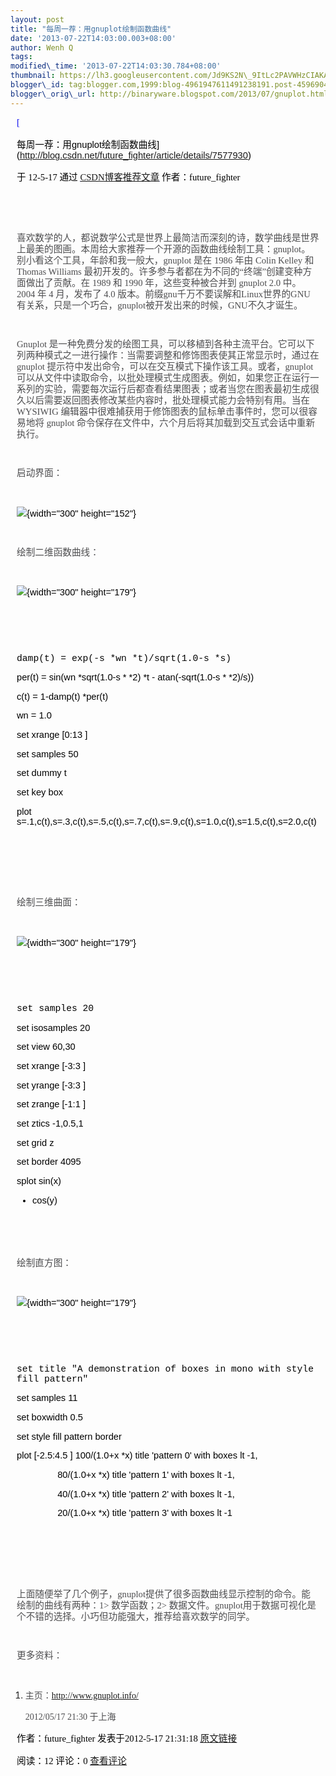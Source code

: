 ```yaml
--- 
layout: post 
title: "每周一荐：用gnuplot绘制函数曲线" 
date: '2013-07-22T14:03:00.003+08:00' 
author: Wenh Q
tags:
modified\_time: '2013-07-22T14:03:30.784+08:00' 
thumbnail: https://lh3.googleusercontent.com/Jd9KS2N\_9ItLc2PAVWHzCIAKAdQsqoqg18\_RjtRiBNkKJUndfdmLbRdlCdfvI9wRHUJ3oD3mRTzTXqZ64jmmiOv6aGZHL1z5O83gGxo7JkMZCphCDxQ=s72-c
blogger\_id: tag:blogger.com,1999:blog-4961947611491238191.post-4596904508467329283
blogger\_orig\_url: http://binaryware.blogspot.com/2013/07/gnuplot.html
---
```


<div
style="color: black; direction: ltr; font-family: &quot;Arial&quot;; font-size: 11pt; margin-bottom: 0; margin-left: 7.5pt; margin-right: 7.5pt; margin-top: 0; padding: 0;">

<span
style="color: #0000ee; font-family: &quot;Verdana&quot;; text-decoration: underline;">[

每周一荐：用gnuplot绘制函数曲线](http://blog.csdn.net/future_fighter/article/details/7577930)</span>

</div>

<div
style="color: black; direction: ltr; font-family: &quot;Arial&quot;; font-size: 11pt; margin-bottom: 0; margin-left: 7.5pt; margin-right: 7.5pt; margin-top: 0; padding-bottom: 8pt; padding-left: 0; padding-right: 0; padding-top: 0;">

<span style="font-family: &quot;Verdana&quot;;">于 12-5-17 通过
</span><span
style="color: #0000ee; font-family: &quot;Verdana&quot;; text-decoration: underline;">[CSDN博客推荐文章](http://blog.csdn.net/)</span><span
style="font-family: &quot;Verdana&quot;;"> 作者：future\_fighter</span>

</div>

<div
style="color: black; direction: ltr; font-family: &quot;Arial&quot;; font-size: 11pt; height: 11pt; margin-bottom: 0; margin-left: 7.5pt; margin-right: 7.5pt; margin-top: 0; padding-bottom: 7.5pt; padding-left: 0; padding-right: 0; padding-top: 0;">

<span style="font-family: &quot;Verdana&quot;;"></span>

</div>

<div
style="color: black; direction: ltr; font-family: &quot;Arial&quot;; font-size: 11pt; line-height: 1.2272727272727273; margin-bottom: 0; margin-left: 7.5pt; margin-right: 7.5pt; margin-top: 0; padding-bottom: 11.2pt; padding-left: 0; padding-right: 0; padding-top: 0;">

<span
style="color: #4d4d4f; font-family: &quot;Verdana&quot;;">喜欢数学的人，都说数学公式是世界上最简洁而深刻的诗，数学曲线是世界上最美的图画。本周给大家推荐一个开源的函数曲线绘制工具：gnuplot。别小看这个工具，年龄和我一般大，gnuplot
是在 1986 年由 Colin Kelley 和 Thomas Williams
最初开发的。许多参与者都在为不同的“终端”创建变种方面做出了贡献。在 1989
和 1990 年，这些变种被合并到 gnuplot 2.0 中。2004 年 4 月，发布了 4.0
版本。前缀gnu千万不要误解和Linux世界的GNU有关系，只是一个巧合，gnuplot被开发出来的时候，GNU不久才诞生。</span>

</div>

<div
style="color: black; direction: ltr; font-family: &quot;Arial&quot;; font-size: 11pt; line-height: 1.2272727272727273; margin-bottom: 0; margin-left: 7.5pt; margin-right: 7.5pt; margin-top: 0; padding-bottom: 11.2pt; padding-left: 0; padding-right: 0; padding-top: 0;">

<span style="color: #4d4d4f; font-family: &quot;Verdana&quot;;">Gnuplot
是一种免费分发的绘图工具，可以移植到各种主流平台。它可以下列两种模式之一进行操作：当需要调整和修饰图表使其正常显示时，通过在
gnuplot 提示符中发出命令，可以在交互模式下操作该工具。或者，gnuplot
可以从文件中读取命令，以批处理模式生成图表。例如，如果您正在运行一系列的实验，需要每次运行后都查看结果图表；或者当您在图表最初生成很久以后需要返回图表修改某些内容时，批处理模式能力会特别有用。当在
WYSIWIG 编辑器中很难捕获用于修饰图表的鼠标单击事件时，您可以很容易地将
gnuplot
命令保存在文件中，六个月后将其加载到交互式会话中重新执行。</span>

</div>

<div
style="color: black; direction: ltr; font-family: &quot;Arial&quot;; font-size: 11pt; line-height: 1.2272727272727273; margin-bottom: 0; margin-left: 7.5pt; margin-right: 7.5pt; margin-top: 0; padding-bottom: 11.2pt; padding-left: 0; padding-right: 0; padding-top: 0;">

<span
style="color: #4d4d4f; font-family: &quot;Verdana&quot;;">启动界面：</span>

</div>

<div
style="color: black; direction: ltr; font-family: &quot;Arial&quot;; font-size: 11pt; line-height: 1.2272727272727273; margin-bottom: 0; margin-left: 7.5pt; margin-right: 7.5pt; margin-top: 0; padding-bottom: 11.2pt; padding-left: 0; padding-right: 0; padding-top: 0;">

![](https://lh3.googleusercontent.com/Jd9KS2N_9ItLc2PAVWHzCIAKAdQsqoqg18_RjtRiBNkKJUndfdmLbRdlCdfvI9wRHUJ3oD3mRTzTXqZ64jmmiOv6aGZHL1z5O83gGxo7JkMZCphCDxQ){width="300"
height="152"}

</div>

<div
style="color: black; direction: ltr; font-family: &quot;Arial&quot;; font-size: 11pt; line-height: 1.2272727272727273; margin-bottom: 0; margin-left: 7.5pt; margin-right: 7.5pt; margin-top: 0; padding-bottom: 11.2pt; padding-left: 0; padding-right: 0; padding-top: 0;">

<span
style="color: #4d4d4f; font-family: &quot;Verdana&quot;;">绘制二维函数曲线：</span>

</div>

<div
style="color: black; direction: ltr; font-family: &quot;Arial&quot;; font-size: 11pt; line-height: 1.2272727272727273; margin-bottom: 0; margin-left: 7.5pt; margin-right: 7.5pt; margin-top: 0; padding-bottom: 11.2pt; padding-left: 0; padding-right: 0; padding-top: 0;">

![](https://lh3.googleusercontent.com/G0tnhAg0D6d3ytjQtGjz9cOjayGbDro88aXu8zm84c1j6EFfrdRhUy46XRpMpxCvb7Ki4zk4NC40UgwAgOwhaNv07kT1jJheueIPiTJ7bXvOlQ3XM7A){width="300"
height="179"}

</div>

<div
style="color: black; direction: ltr; font-family: &quot;Arial&quot;; font-size: 11pt; height: 11pt; line-height: 1.2272727272727273; margin-bottom: 0; margin-left: 7.5pt; margin-right: 7.5pt; margin-top: 0; padding-bottom: 11.2pt; padding-left: 0; padding-right: 0; padding-top: 0;">

<span style="color: #4d4d4f; font-family: &quot;Verdana&quot;;"></span>

</div>

<div
style="color: black; direction: ltr; font-family: &quot;Arial&quot;; font-size: 11pt; margin-bottom: 0; margin-left: 7.5pt; margin-right: 7.5pt; margin-top: 0; padding: 0;">

<span style="font-family: &quot;Courier New&quot;;">damp(t) =
exp(-s
*wn
*t)/sqrt(1.0-s
*s)

per(t) = sin(wn
*sqrt(1.0-s
*
*2)
*t - atan(-sqrt(1.0-s
*
*2)/s))

c(t) = 1-damp(t)
*per(t)



wn = 1.0

set xrange 
[0:13
]

set samples 50

set dummy t

set key box



plot
s=.1,c(t),s=.3,c(t),s=.5,c(t),s=.7,c(t),s=.9,c(t),s=1.0,c(t),s=1.5,c(t),s=2.0,c(t)</span>

</div>

<div
style="color: black; direction: ltr; font-family: &quot;Arial&quot;; font-size: 11pt; height: 11pt; margin-bottom: 0; margin-left: 7.5pt; margin-right: 7.5pt; margin-top: 0; padding: 0;">

<span style="font-family: &quot;Courier New&quot;;"></span>

</div>

<div
style="color: black; direction: ltr; font-family: &quot;Arial&quot;; font-size: 11pt; height: 11pt; margin-bottom: 0; margin-left: 7.5pt; margin-right: 7.5pt; margin-top: 0; padding: 0;">

<span style="font-family: &quot;Courier New&quot;;"></span>

</div>

<div
style="color: black; direction: ltr; font-family: &quot;Arial&quot;; font-size: 11pt; height: 11pt; margin-bottom: 0; margin-left: 7.5pt; margin-right: 7.5pt; margin-top: 0; padding-bottom: 7.5pt; padding-left: 0; padding-right: 0; padding-top: 0;">

<span style="font-family: &quot;Courier New&quot;;"></span>

</div>

<div
style="color: black; direction: ltr; font-family: &quot;Arial&quot;; font-size: 11pt; line-height: 1.2272727272727273; margin-bottom: 0; margin-left: 7.5pt; margin-right: 7.5pt; margin-top: 0; padding-bottom: 11.2pt; padding-left: 0; padding-right: 0; padding-top: 0;">

<span
style="color: #4d4d4f; font-family: &quot;Verdana&quot;;">绘制三维曲面：</span>

</div>

<div
style="color: black; direction: ltr; font-family: &quot;Arial&quot;; font-size: 11pt; line-height: 1.2272727272727273; margin-bottom: 0; margin-left: 7.5pt; margin-right: 7.5pt; margin-top: 0; padding-bottom: 11.2pt; padding-left: 0; padding-right: 0; padding-top: 0;">

![](https://lh6.googleusercontent.com/rSiK-qSEqLqV1kaIQKE56NgNXh3SA_0FGSOz0Yw7tB4FZUCLJm8FIzCycOOxcu2IJLxBhU5Gs3Nlcee_6Fo_rEgvCdlfcdom_pnHhp-jkXwxz89FQzo){width="300"
height="179"}

</div>

<div
style="color: black; direction: ltr; font-family: &quot;Arial&quot;; font-size: 11pt; height: 11pt; line-height: 1.2272727272727273; margin-bottom: 0; margin-left: 7.5pt; margin-right: 7.5pt; margin-top: 0; padding-bottom: 11.2pt; padding-left: 0; padding-right: 0; padding-top: 0;">

<span style="color: #4d4d4f; font-family: &quot;Verdana&quot;;"></span>

</div>

<div
style="color: black; direction: ltr; font-family: &quot;Arial&quot;; font-size: 11pt; margin-bottom: 0; margin-left: 7.5pt; margin-right: 7.5pt; margin-top: 0; padding: 0;">

<span style="font-family: &quot;Courier New&quot;;">set samples 20

set isosamples 20

set view 60,30

set xrange 
[-3:3
]

set yrange 
[-3:3
]

set zrange 
[-1:1
]

set ztics -1,0.5,1

set grid z

set border 4095

splot sin(x) 
* cos(y)</span>

</div>

<div
style="color: black; direction: ltr; font-family: &quot;Arial&quot;; font-size: 11pt; height: 11pt; margin-bottom: 0; margin-left: 7.5pt; margin-right: 7.5pt; margin-top: 0; padding: 0;">

<span style="font-family: &quot;Courier New&quot;;"></span>

</div>

<div
style="color: black; direction: ltr; font-family: &quot;Arial&quot;; font-size: 11pt; height: 11pt; margin-bottom: 0; margin-left: 7.5pt; margin-right: 7.5pt; margin-top: 0; padding-bottom: 7.5pt; padding-left: 0; padding-right: 0; padding-top: 0;">

<span style="font-family: &quot;Courier New&quot;;"></span>

</div>

<div
style="color: black; direction: ltr; font-family: &quot;Arial&quot;; font-size: 11pt; line-height: 1.2272727272727273; margin-bottom: 0; margin-left: 7.5pt; margin-right: 7.5pt; margin-top: 0; padding-bottom: 11.2pt; padding-left: 0; padding-right: 0; padding-top: 0;">

<span
style="color: #4d4d4f; font-family: &quot;Verdana&quot;;">绘制直方图：</span>

</div>

<div
style="color: black; direction: ltr; font-family: &quot;Arial&quot;; font-size: 11pt; line-height: 1.2272727272727273; margin-bottom: 0; margin-left: 7.5pt; margin-right: 7.5pt; margin-top: 0; padding-bottom: 11.2pt; padding-left: 0; padding-right: 0; padding-top: 0;">

![](https://lh4.googleusercontent.com/su6JXxZpJ2lzS2LjPf-P_xAMfJlEg64_KPpkCb5GzkjUoNE8EaMW_2UaanQjx4JiAg4_cmlaIEwHe6W8iTTU0pyN6_uqqwmgaftyc7vn7IHsPvNo0tg){width="300"
height="179"}

</div>

<div
style="color: black; direction: ltr; font-family: &quot;Arial&quot;; font-size: 11pt; height: 11pt; line-height: 1.2272727272727273; margin-bottom: 0; margin-left: 7.5pt; margin-right: 7.5pt; margin-top: 0; padding-bottom: 11.2pt; padding-left: 0; padding-right: 0; padding-top: 0;">

<span style="color: #4d4d4f; font-family: &quot;Verdana&quot;;"></span>

</div>

<div
style="color: black; direction: ltr; font-family: &quot;Arial&quot;; font-size: 11pt; margin-bottom: 0; margin-left: 7.5pt; margin-right: 7.5pt; margin-top: 0; padding: 0;">

<span style="font-family: &quot;Courier New&quot;;">set title "A
demonstration of boxes in mono with style fill pattern"

set samples 11

set boxwidth 0.5

set style fill pattern border

plot 
[-2.5:4.5
] 100/(1.0+x
*x) title 'pattern 0' with boxes lt -1, 



                80/(1.0+x
*x) title 'pattern 1' with boxes lt -1, 



                40/(1.0+x
*x) title 'pattern 2' with boxes lt -1, 



                20/(1.0+x
*x) title 'pattern 3' with boxes lt -1</span>

</div>

<div
style="color: black; direction: ltr; font-family: &quot;Arial&quot;; font-size: 11pt; height: 11pt; margin-bottom: 0; margin-left: 7.5pt; margin-right: 7.5pt; margin-top: 0; padding: 0;">

<span style="font-family: &quot;Courier New&quot;;"></span>

</div>

<div
style="color: black; direction: ltr; font-family: &quot;Arial&quot;; font-size: 11pt; height: 11pt; margin-bottom: 0; margin-left: 7.5pt; margin-right: 7.5pt; margin-top: 0; padding: 0;">

<span style="font-family: &quot;Courier New&quot;;"></span>

</div>

<div
style="color: black; direction: ltr; font-family: &quot;Arial&quot;; font-size: 11pt; height: 11pt; margin-bottom: 0; margin-left: 7.5pt; margin-right: 7.5pt; margin-top: 0; padding-bottom: 7.5pt; padding-left: 0; padding-right: 0; padding-top: 0;">

<span style="font-family: &quot;Courier New&quot;;"></span>

</div>

<div
style="color: black; direction: ltr; font-family: &quot;Arial&quot;; font-size: 11pt; line-height: 1.2272727272727273; margin-bottom: 0; margin-left: 7.5pt; margin-right: 7.5pt; margin-top: 0; padding-bottom: 11.2pt; padding-left: 0; padding-right: 0; padding-top: 0;">

<span
style="color: #4d4d4f; font-family: &quot;Verdana&quot;;">上面随便举了几个例子，gnuplot提供了很多函数曲线显示控制的命令。能绘制的曲线有两种：1&gt;
数学函数；2&gt;
数据文件。gnuplot用于数据可视化是个不错的选择。小巧但功能强大，推荐给喜欢数学的同学。</span>

</div>

<div
style="color: black; direction: ltr; font-family: &quot;Arial&quot;; font-size: 11pt; line-height: 1.2272727272727273; margin-bottom: 0; margin-left: 7.5pt; margin-right: 7.5pt; margin-top: 0; padding-bottom: 11.2pt; padding-left: 0; padding-right: 0; padding-top: 0;">

<span
style="color: #4d4d4f; font-family: &quot;Verdana&quot;;">更多资料：</span>

</div>

1.  <span
    style="color: #4d4d4f; font-family: &quot;Verdana&quot;;">主页：</span><span
    style="color: #0e73b8; font-family: &quot;Verdana&quot;; text-decoration: underline;"><http://www.gnuplot.info/></span>

    <span
    style="color: #4d4d4f; font-family: &quot;Verdana&quot;;">2012/05/17
    21:30 于上海</span>

<div
style="color: black; direction: ltr; font-family: &quot;Arial&quot;; font-size: 11pt; margin-bottom: 0; margin-left: 7.5pt; margin-right: 7.5pt; margin-top: 0; padding: 0;">

<span style="font-family: &quot;Verdana&quot;;">作者：future\_fighter
发表于2012-5-17 21:31:18 </span><span
style="color: #0000ee; font-family: &quot;Verdana&quot;; text-decoration: underline;">[原文链接](http://blog.csdn.net/future_fighter/article/details/7577930)</span>

</div>

<div
style="color: black; direction: ltr; font-family: &quot;Arial&quot;; font-size: 11pt; margin-bottom: 0; margin-left: 7.5pt; margin-right: 7.5pt; margin-top: 0; padding: 0;">

<span style="font-family: &quot;Verdana&quot;;">阅读：12 评论：0
</span><span
style="color: #0000ee; font-family: &quot;Verdana&quot;; text-decoration: underline;">[查看评论](http://blog.csdn.net/future_fighter/article/details/7577930#comments)</span>

</div>
